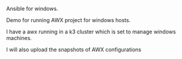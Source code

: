 Ansible for windows. 

Demo for running AWX project for windows hosts. 

I have a awx running in a k3 cluster which is set to manage windows machines. 

I will also upload the snapshots of AWX configurations
